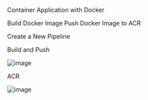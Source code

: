 Container Application with Docker

Build Docker Image
Push Docker Image to ACR


Create a New Pipeline 

Build and Push 

![image](https://github.com/user-attachments/assets/e04d1c2c-7d1c-4c3e-b5a2-08e891b27205)


ACR

![image](https://github.com/user-attachments/assets/51bfe149-e9f2-43e5-b040-289bca41b058)
